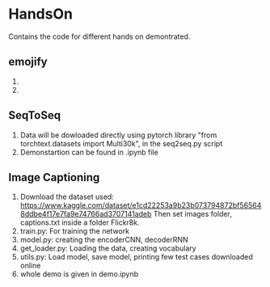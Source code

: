 # HandsOn
Contains the code for different hands on demontrated.
## emojify
1. 
2.

## SeqToSeq
1. Data will be dowloaded directly using pytorch library "from torchtext.datasets import Multi30k", in the seq2seq.py script
2. Demonstartion can be found in .ipynb file

## Image Captioning
1. Download the dataset used: https://www.kaggle.com/dataset/e1cd22253a9b23b073794872bf565648ddbe4f17e7fa9e74766ad3707141adeb Then set images folder, captions.txt inside a folder Flickr8k.
2. train.py: For training the network
3. model.py: creating the encoderCNN, decoderRNN 
4. get_loader.py: Loading the data, creating vocabulary
5. utils.py: Load model, save model, printing few test cases downloaded online
6. whole demo is given in demo.ipynb

